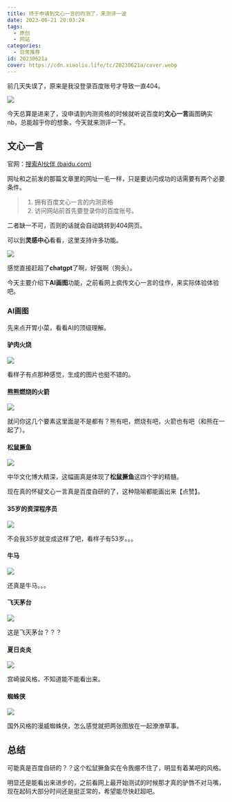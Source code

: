 ```yaml
---
title: 终于申请到文心一言的内测了，来测评一波
date: 2023-06-21 20:03:24
tags:
  - 原创
  - 网站
categories:
  - 日常推荐
id: 20230621a
cover: https://cdn.xiaoliu.life/tc/20230621a/cover.webp
---
```


前几天失误了，原来是我没登录百度账号才导致一直404。

![](https://cdn.xiaoliu.life/tc/20230621a/1.webp)

今天总算是进来了，没申请到内测资格的时候就听说百度的**文心一言**画图确实nb，总能超乎你的想象，今天就来测评一下。

## 文心一言

官网：[搜索AI伙伴 (baidu.com)](https://chat.baidu.com/)

网址和之前发的那篇文章里的网址一毛一样，只是要访问成功的话需要有两个必要条件。

> 1. 拥有百度文心一言的内测资格
> 2. 访问网站前首先要登录你的百度账号。

二者缺一不可，否则的话就会自动跳转到404网页。

可以到**灵感中心**看看，这里支持许多功能。

![](https://cdn.xiaoliu.life/tc/20230621a/2.webp)

感觉直接赶超了**chatgpt**了啊，好强啊（狗头）。

今天主要介绍下**AI画图**功能，之前看网上疯传文心一言的佳作，来实际体验体验吧。

### AI画图

先来点开胃小菜，看看AI的顶级理解。

#### 驴肉火烧

![](https://cdn.xiaoliu.life/tc/20230621a/3.webp)

看样子有点那种感觉，生成的图片也挺不错的。

#### 熊熊燃烧的火箭

![](https://cdn.xiaoliu.life/tc/20230621a/4.webp)

就问你这几个要素这里面是不是都有？熊有吧，燃烧有吧，火箭也有吧（和熊在一起了）。

#### 松鼠撅鱼

![](https://cdn.xiaoliu.life/tc/20230621a/5.webp)

中华文化博大精深，这幅画真是体现了**松鼠撅鱼**这四个字的精髓。

现在真的怀疑文心一言真是百度自研的了，这种隐喻都能画出来【点赞】。

#### 35岁的资深程序员

![](https://cdn.xiaoliu.life/tc/20230621a/6.webp)

不会我35岁就变成这样了吧，看样子有53岁。。。

#### 牛马

![](https://cdn.xiaoliu.life/tc/20230621a/7.webp)

还真是牛马。。。

#### 飞天茅台

![](https://cdn.xiaoliu.life/tc/20230621a/8.webp)

这是飞天茅台？？？

#### 夏日炎炎

![](https://cdn.xiaoliu.life/tc/20230621a/9.webp)

宫崎骏风格，不知道能不能看出来。

#### 蜘蛛侠

![](https://cdn.xiaoliu.life/tc/20230621a/10.webp)

国外风格的漫威蜘蛛侠，怎么感觉就把两张图放在一起潦潦草事。

## 总结

可能真是百度自研的？？这个松鼠撅鱼实在令我绷不住了，明显有着某吧的风格。

明显还是能看出来进步的，之前看网上最开始测试的时候那才真的驴唇不对马嘴，现在起码大部分时间还是挺正常的，希望能尽快赶超吧。

